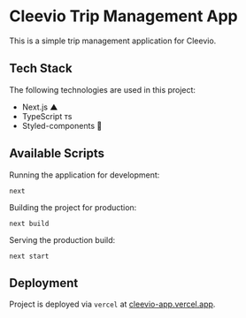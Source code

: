 # Cleevio Trip Management App

This is a simple trip management application for Cleevio.

## Tech Stack

The following technologies are used in this project:

- Next.js ▲
- TypeScript ᴛs
- Styled-components 💅

## Available Scripts

Running the application for development:

```
next
```

Building the project for production:

```
next build
```

Serving the production build:

```
next start
```

## Deployment

Project is deployed via `vercel` at [cleevio-app.vercel.app](https://cleevio-app.vercel.app/).
